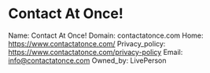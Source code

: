 
# Contact At Once!

Name: Contact At Once!
Domain: contactatonce.com
Home: https://www.contactatonce.com/
Privacy_policy: https://www.contactatonce.com/privacy-policy
Email: info@contactatonce.com
Owned_by: LivePerson
